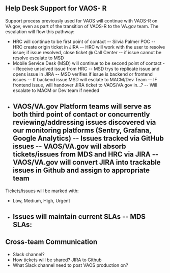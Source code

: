 ## Help Desk Support for VAOS- R

Support process previously used for VAOS will continue with VAOS-R on VA.gov, even as part of the transition of VAOS-R to the VA.gov team. The escalation will flow this pathway:
  - HRC will continue to be first point of contact -- Silvia Palmer POC
    -- HRC create origin ticket in JIRA
    -- HRC will work with the user to resolve issue; if issue resolved, close ticket @ Call Center
    -- if issue cannot be resolve escalate to MSD
  - Mobile Service Desk (MSD) will continue to be second point of contact
    -- Receive unsolved issue from HRC
    -- MSD trys to replicate issue and opens issue in JIRA
    -- MSD verifies if issue is backend or frontend issues
    -- If backend issue MSD will esclate to MACM/Dev Team
    -- IF frontend issue, will handover JIRA ticket to VAOS/VA.gov in...?
    -- Will escalate to MACM or Dev team if needed
  - VAOS/VA.gov Platform teams will serve as both third point of contact or concurrently reviewing/addressing issues discovered via our monitoring platforms (Sentry, Grafana, Google Analytics)
    -- Issues tracked via GitHub issues
    -- VAOS/VA.gov will absorb tickets/issues from MDS and HRC via JIRA
    -- VAOS/VA.gov will convert JIRA into trackable issues in Github and assign to appropriate team
    -- 

Tickets/issues will be marked with:
  - Low, Medium, High, Urgent
  - Issues will maintain current SLAs
    -- MDS SLAs:
      --- 
    
## Cross-team Communication
- Slack channel?
- How tickets will be shared? JIRA to Github
- What Slack channel need to post VAOS production on?
